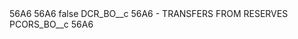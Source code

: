 <?xml version="1.0" encoding="UTF-8"?>
<CustomMetadata xmlns="http://soap.sforce.com/2006/04/metadata" xmlns:xsi="http://www.w3.org/2001/XMLSchema-instance" xmlns:xsd="http://www.w3.org/2001/XMLSchema">
    <description>56A6</description>
    <label>56A6</label>
    <protected>false</protected>
    <values>
        <field>DCR_BO__c</field>
        <value xsi:type="xsd:string">56A6 - TRANSFERS FROM RESERVES</value>
    </values>
    <values>
        <field>PCORS_BO__c</field>
        <value xsi:type="xsd:string">56A6</value>
    </values>
</CustomMetadata>
